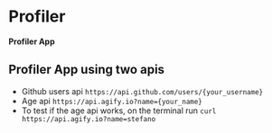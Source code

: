 # Profiler

**Profiler App**
## Profiler App using two apis 
 - Github users api `https://api.github.com/users/{your_username}`
 - Age api `https://api.agify.io?name={your_name}`
 - To test if the age api works, on the terminal run `curl https://api.agify.io?name=stefano`
